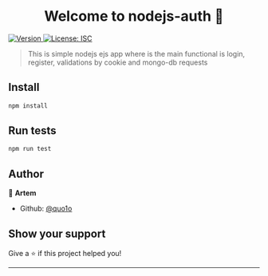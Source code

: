 <h1 align="center">Welcome to nodejs-auth 👋</h1>
<p>
  <a href="https://www.npmjs.com/package/nodejs-auth" target="_blank">
    <img alt="Version" src="https://img.shields.io/npm/v/nodejs-auth.svg">
  </a>
  <a href="#" target="_blank">
    <img alt="License: ISC" src="https://img.shields.io/badge/License-ISC-yellow.svg" />
  </a>
</p>

> This is simple nodejs ejs app where is the main functional is login, register, validations by cookie and mongo-db requests 

## Install

```sh
npm install 
```

## Run tests

```sh
npm run test
```

## Author

👤 **Artem**

* Github: [@quo1o](https://github.com/quo1o)

## Show your support

Give a ⭐️ if this project helped you!

***
